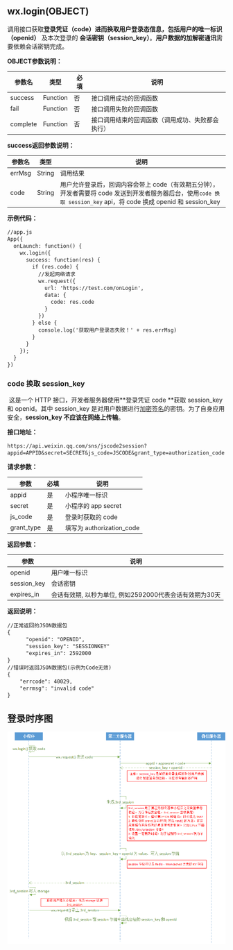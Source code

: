 ## wx.login\(OBJECT\)

调用接口获取**登录凭证（code）**进而换取用户登录态信息，包括用户的**唯一标识（openid）** 及本次登录的 **会话密钥（session\_key）**。**用户数据的加解密通讯**需要依赖会话密钥完成。

**OBJECT参数说明：**

| 参数名 | 类型 | 必填 | 说明 |
| --- | --- | --- | --- |
| success | Function | 否 | 接口调用成功的回调函数 |
| fail | Function | 否 | 接口调用失败的回调函数 |
| complete | Function | 否 | 接口调用结束的回调函数（调用成功、失败都会执行） |

**success返回参数说明：**

| 参数名 | 类型 | 说明 |
| --- | --- | --- |
| errMsg | String | 调用结果 |
| code | String | 用户允许登录后，回调内容会带上 code（有效期五分钟），开发者需要将 code 发送到开发者服务器后台，使用`code 换取 session_key` api，将 code 换成 openid 和 session\_key |

**示例代码：**

```
//app.js
App({
  onLaunch: function() {
    wx.login({
      success: function(res) {
        if (res.code) {
          //发起网络请求
          wx.request({
            url: 'https://test.com/onLogin',
            data: {
              code: res.code
            }
          })
        } else {
          console.log('获取用户登录态失败！' + res.errMsg)
        }
      }
    });
  }
})
```

### code 换取 session\_key

​ 这是一个 HTTP 接口，开发者服务器使用**登录凭证 code **获取 session\_key 和 openid。其中 session\_key 是对用户数据进行[加密签名](签名加密.md)的密钥。为了自身应用安全，**session\_key 不应该在网络上传输**。

**接口地址：**

```
https://api.weixin.qq.com/sns/jscode2session?appid=APPID&secret=SECRET&js_code=JSCODE&grant_type=authorization_code
```

**请求参数：**

| 参数 | 必填 | 说明 |
| --- | --- | --- |
| appid | 是 | 小程序唯一标识 |
| secret | 是 | 小程序的 app secret |
| js\_code | 是 | 登录时获取的 code |
| grant\_type | 是 | 填写为 authorization\_code |

**返回参数：**

| 参数 | 说明 |
| --- | --- |
| openid | 用户唯一标识 |
| session\_key | 会话密钥 |
| expires\_in | 会话有效期, 以秒为单位, 例如2592000代表会话有效期为30天 |

**返回说明：**

```
//正常返回的JSON数据包
{
      "openid": "OPENID",
      "session_key": "SESSIONKEY"
      "expires_in": 2592000
}
//错误时返回JSON数据包(示例为Code无效)
{
    "errcode": 40029,
    "errmsg": "invalid code"
}
```

## 登录时序图

![](/image/login.png)

